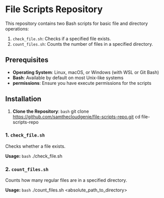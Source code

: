 # File Scripts Repository

This repository contains two Bash scripts for basic file and directory operations:
1. `check_file.sh`: Checks if a specified file exists.
2. `count_files.sh`: Counts the number of files in a specified directory.

## Prerequisites
- **Operating System**: Linux, macOS, or Windows (with WSL or Git Bash)
- **Bash**: Available by default on most Unix-like systems
- **permissions**: Ensure you have execute permissions for the scripts

## Installation
1. **Clone the Repository**:
```bash```
git clone https://github.com/samthecloudgenie/file-scripts-repo.git
cd file-scripts-repo 

### 1. `check_file.sh`
Checks whether a file exists.

**Usage:**
```bash``` ./check_file.sh <filename>

### 2. `count_files.sh`
Counts how many regular files are in a specified directory.

**Usage:**
```bash``` ./count_files.sh <absolute_path_to_directory>